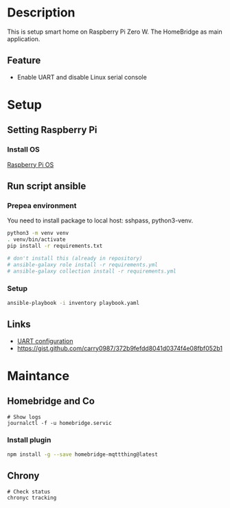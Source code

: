 # Description

This is setup smart home on Raspberry Pi Zero W.
The HomeBridge as main application.

## Feature

- Enable UART and disable Linux serial console

# Setup

## Setting Raspberry Pi

### Install OS

[Raspberry Pi OS](https://www.raspberrypi.org/software/)

## Run script ansible

### Prepea environment

You need to install package to local host: sshpass, python3-venv.

```bash
python3 -m venv venv
. venv/bin/activate
pip install -r requirements.txt

# don't install this (already in repository)
# ansible-galaxy role install -r requirements.yml
# ansible-galaxy collection install -r requirements.yml
```

### Setup

```bash
ansible-playbook -i inventory playbook.yaml
```

## Links

- [UART configuration](https://www.raspberrypi.org/documentation/configuration/uart.md)
- https://gist.github.com/carry0987/372b9fefdd8041d0374f4e08fbf052b1


# Maintance

## Homebridge and Co

```shell
# Show logs
journalctl -f -u homebridge.servic
```

### Install plugin

```bash
npm install -g --save homebridge-mqttthing@latest
```

## Chrony

```console
# Check status
chronyc tracking
```
